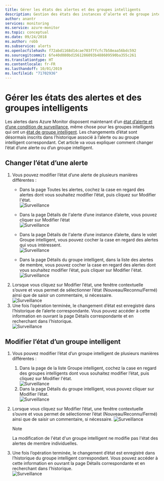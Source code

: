```yaml
---
title: Gérer les états des alertes et des groupes intelligents
description: Gestion des états des instances d’alerte et de groupe intelligent
author: anantr
services: monitoring
ms.service: azure-monitor
ms.topic: conceptual
ms.date: 09/24/2018
ms.author: robb
ms.subservice: alerts
ms.openlocfilehash: f72abd1168d14cae703f7fcfc7b58eaa56bdc592
ms.sourcegitcommit: 6fe40d080bd1561286093b488609590ba355c261
ms.translationtype: HT
ms.contentlocale: fr-FR
ms.lasthandoff: 10/01/2019
ms.locfileid: "71702936"
---
```

# <a name="manage-alert-and-smart-group-states"></a>Gérer les états des alertes et des groupes intelligents
Les alertes dans Azure Monitor disposent maintenant d’un [état d’alerte et d’une condition de surveillance](https://aka.ms/azure-alerts-overview), même chose pour les groupes intelligents qui ont un [état de groupe intelligent](https://aka.ms/smart-groups). Les changements d’état sont désormais inscrits dans l’historique associé à l’alerte ou au groupe intelligent correspondant. Cet article va vous expliquer comment changer l’état d’une alerte ou d’un groupe intelligent.

## <a name="change-the-state-of-an-alert"></a>Changer l’état d’une alerte
1. Vous pouvez modifier l’état d’une alerte de plusieurs manières différentes : 
    * Dans la page Toutes les alertes, cochez la case en regard des alertes dont vous souhaitez modifier l’état, puis cliquez sur Modifier l'état.   
    ![Surveillance](./media/alerts-managing-alert-states/state-all-alerts.jpg)
    * Dans la page Détails de l'alerte d’une instance d’alerte, vous pouvez cliquer sur Modifier l’état   
    ![Surveillance](./media/alerts-managing-alert-states/state-alert-details.jpg)
    * Dans la page Détails de l'alerte d’une instance d’alerte, dans le volet Groupe intelligent, vous pouvez cocher la case en regard des alertes qui vous intéressent.    
    ![Surveillance](./media/alerts-managing-alert-states/state-alert-details-sg.jpg)

    * Dans la page Détails du groupe intelligent, dans la liste des alertes de membre, vous pouvez cocher la case en regard des alertes dont vous souhaitez modifier l’état, puis cliquer sur Modifier l'état.   
    ![Surveillance](./media/alerts-managing-alert-states/state-sg-details-alerts.jpg)
1. Lorsque vous cliquez sur Modifier l’état, une fenêtre contextuelle s’ouvre et vous permet de sélectionner l’état (Nouveau/Reconnu/Fermé) ainsi que de saisir un commentaire, si nécessaire.   
![Surveillance](./media/alerts-managing-alert-states/state-alert-change.jpg)
1. Une fois l’opération terminée, le changement d’état est enregistré dans l’historique de l’alerte correspondante. Vous pouvez accéder à cette information en ouvrant la page Détails correspondante et en recherchant dans l’historique.    
![Surveillance](./media/alerts-managing-alert-states/state-alert-history.jpg)

## <a name="change-the-state-of-a-smart-group"></a>Modifier l’état d’un groupe intelligent
1. Vous pouvez modifier l’état d’un groupe intelligent de plusieurs manières différentes :
    1. Dans la page de la liste Groupe intelligent, cochez la case en regard des groupes intelligents dont vous souhaitez modifier l’état, puis cliquez sur Modifier l'état.  
    ![Surveillance](./media/alerts-managing-alert-states/state-sg-list.jpg)
    1. Dans la page Détails du groupe intelligent, vous pouvez cliquer sur Modifier l’état.        
    ![Surveillance](./media/alerts-managing-alert-states/state-sg-details.jpg)
1. Lorsque vous cliquez sur Modifier l’état, une fenêtre contextuelle s’ouvre et vous permet de sélectionner l’état (Nouveau/Reconnu/Fermé) ainsi que de saisir un commentaire, si nécessaire. 
![Surveillance](./media/alerts-managing-alert-states/state-sg-change.jpg)
   > [!NOTE]
   >  La modification de l'état d'un groupe intelligent ne modifie pas l'état des alertes de membre individuelles.

1. Une fois l’opération terminée, le changement d’état est enregistré dans l’historique du groupe intelligent correspondant. Vous pouvez accéder à cette information en ouvrant la page Détails correspondante et en recherchant dans l’historique.     
![Surveillance](./media/alerts-managing-alert-states/state-sg-history.jpg)

